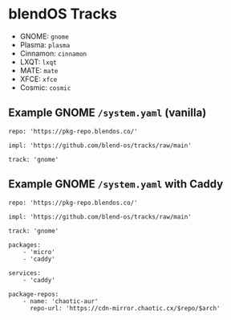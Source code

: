 # blendOS Tracks

* GNOME: `gnome`
* Plasma: `plasma`
* Cinnamon: `cinnamon`
* LXQT: `lxqt`
* MATE: `mate`
* XFCE: `xfce`
* Cosmic: `cosmic`

## Example GNOME `/system.yaml` (vanilla)

```
repo: 'https://pkg-repo.blendos.co/'

impl: 'https://github.com/blend-os/tracks/raw/main'

track: 'gnome'
```

## Example GNOME `/system.yaml` with Caddy

```
repo: 'https://pkg-repo.blendos.co/'

impl: 'https://github.com/blend-os/tracks/raw/main'

track: 'gnome'

packages:
    - 'micro'
    - 'caddy'

services:
    - 'caddy'

package-repos:
    - name: 'chaotic-aur'
      repo-url: 'https://cdn-mirror.chaotic.cx/$repo/$arch'
```
